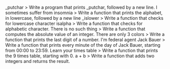 _putchar > Write a program that prints _putchar, followed by a new line.
I sometimes suffer from insomnia > Write a function that prints the alphabet, in lowercase, followed by a new line
_islower > Write a function that checks for lowercase character
isalpha > Write a function that checks for alphabetic character.
There is no such thing > Write a function that computes the absolute value of an integer.
There are only 3 colors > Write a function that prints the last digit of a number.
I'm federal agent Jack Bauer > Write a function that prints every minute of the day of Jack Bauer, starting from 00:00 to 23:59.
Learn your times table > Write a function that prints the 9 times table, starting with 0.
a + b > Write a function that adds two integers and returns the result.

